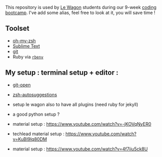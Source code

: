 This repository is used by [Le Wagon](https://www.lewagon.com) students during our 9-week [coding bootcamp](https://www.lewagon.com).
I've add some alias, feel free to look at it, you will save time ! 
## Toolset

- [oh-my-zsh](http://ohmyz.sh/)
- [Sublime Text](https://www.sublimetext.com/)
- [git](https://git-scm.com/)
- Ruby via [`rbenv`](https://github.com/rbenv/rbenv)

## My setup : terminal setup + editor : 

- [git-open](https://github.com/paulirish/git-open)
- [zsh-autosuggestions](https://github.com/zsh-users/zsh-autosuggestions/blob/master/INSTALL.md)

- setup le wagon also to have all plugins (need ruby for jekyll)
- a good python setup ?
- material setup : https://www.youtube.com/watch?v=-jKOVqNyER0
- techlead material setup : https://www.youtube.com/watch?v=KuBI9lq80DM
- material setup : https://www.youtube.com/watch?v=4f7iiu5ck8U
